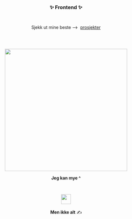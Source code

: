 <h3 align="center">✨ Frontend ✨</h3> 
<br>
<p align="center"> Sjekk ut mine beste -->&nbsp <a underline="none" href="https://github.com/stars/SolveigRebnord/lists/top-projects">prosjekter</a>  </p>


<br>
<br>

<p align="center">
 <a href="https://skillicons.dev">
  <img width="400" src="https://skillicons.dev/icons?i=html,css,javascript,github,postman,tailwind,vscode,vercel,figma,react&theme=light" />
 </a>

 **<p align="center">
 Jeg kan mye ^**
</p>
</p>
<br>

**<p align="center"> 
  <a href="https://skillicons.dev">
  <img width="32"  src="https://skillicons.dev/icons?i=nextjs&theme=light" /><br><br>
 </a> 
 Men ikke alt**  ✍️
</p>
<br>
<br>
<br>
